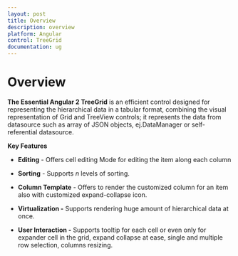 ```yaml
---
layout: post
title: Overview
description: overview
platform: Angular
control: TreeGrid
documentation: ug
---
```


# Overview

**The Essential Angular 2 TreeGrid** is an efficient control designed for representing the hierarchical data in a tabular format, combining the visual representation of Grid and TreeView controls; it represents the data from datasource such as array of JSON objects, ej.DataManager or self-referential datasource.

**Key Features**

* **Editing** - Offers cell editing Mode for editing the item along each column

* **Sorting** - Supports _n_ levels of sorting.

* **Column Template** - Offers to render the customized column for an item also with customized expand-collapse icon.

* **Virtualization -** Supports rendering huge amount of hierarchical data at once. 

* **User Interaction -** Supports tooltip for each cell or even only for expander cell in the grid, expand collapse at ease, single and multiple row selection, columns resizing.



